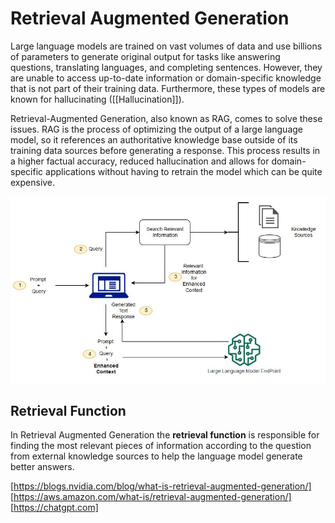 # Retrieval Augmented Generation

Large language models are trained on vast volumes of data and use billions of parameters to generate original output for tasks like answering questions, translating languages, and completing sentences. However, they are unable to access up-to-date information or domain-specific knowledge that is not part of their training data. Furthermore, these types of models are known for hallucinating ([[Hallucination]]).

Retrieval-Augmented Generation, also known as RAG, comes to solve these issues. RAG is the process of optimizing the output of a large language model, so it references an authoritative knowledge base outside of its training data sources before generating a response. This process results in a higher factual accuracy, reduced hallucination and allows for domain-specific applications without having to retrain the model which can be quite expensive.

![RAG](./images/jumpstart-fm-rag.jpg)
## Retrieval Function

In Retrieval Augmented Generation the **retrieval function** is responsible for finding the most relevant pieces of information according to the question from external knowledge sources to help the language model generate better answers.




[https://blogs.nvidia.com/blog/what-is-retrieval-augmented-generation/]
[https://aws.amazon.com/what-is/retrieval-augmented-generation/]
[https://chatgpt.com]